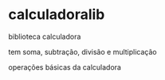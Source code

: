 ﻿calculadoralib
==============

biblioteca calculadora

tem soma, subtração, divisão e multiplicação

operações básicas da calculadora
